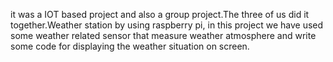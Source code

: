 it was a IOT based project and also a group project.The three of us did it together.Weather station by using raspberry pi, in this project we have used some weather related sensor that measure weather atmosphere and write some code for displaying the weather situation on screen.
